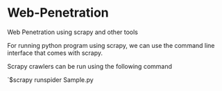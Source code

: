 # Web-Penetration
Web Penetration using scrapy and other tools

For running python program using scrapy, we can use the command line interface that comes with scrapy.

Scrapy crawlers can be run using the following command

<p>`$scrapy runspider Sample.py</p>
